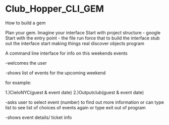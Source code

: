 # Club_Hopper_CLI_GEM

How to build a gem

Plan your gem. Imagine your interface
Start with project structure - google
Start with the entry point - the file run
force that to build the interface
stub out the interface
start making things real
discover objects
program

A command line interface for info on this weekends events

-welcomes the user

-shows list of events for the upcoming weekend

for example:

1.)CieloNYC(guest & event date) 2.)Outputclub(guest & event date)


-asks user to select event (number) to find out more information or can type list to see list of choices of events again or type exit out of program

-shows event details/ ticket info





